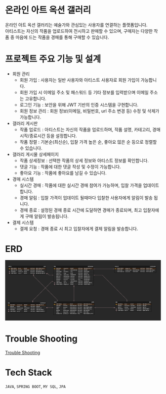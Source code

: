 # 온라인 아트 옥션 갤러리

온라인 아트 옥션 갤러리는 예술가와 관심있는 사용자를 연결하는 플랫폼입니다. <br> 
아티스트는 자신의 작품을 업로드하여 전시하고 판매할 수 있으며, 구매자는 다양한 작품 중 마음에 드는 작품을 경매를 통해 구매할 수 있습니다.

# 프로젝트 주요 기능 및 설계
- 회원 관리
  - 회원 가입 : 사용자는 일반 사용자와 아티스트 사용자로 회원 가입이 가능합니다.
  - 회원 가입 시 이메일 주소 및 패스워드 등 기타 정보를 입력받으며 이메일 주소는 고유합니다.
  - 로그인 기능 : 보안을 위해 JWT 기반의 인증 시스템을 구현합니다.
  - 회원 정보 관리 : 회원 정보(이메일, 비밀번호, url 주소 변경 등) 수정 및 삭제가 가능합니다.
- 갤러리 게시판
  - 작품 업로드 : 아티스트는 자신의 작품을 업로드하며, 작품 설명, 카테고리, 경매시작/종료시간 등을 설정합니다.
  - 작품 정렬 : 기본순(최신순), 입찰 가격 높은 순, 좋아요 많은 순 등으로 정렬할 수 있습니다.
- 갤러리 게시물 상세페이지
  - 작품 상세정보 : 선택한 작품의 상세 정보와 아티스트 정보를 확인합니다.
  - 댓글 기능 : 작품에 대한 댓글 작성 및 수정이 가능합니다.
  - 좋아요 기능 : 작품에 좋아요를 남길 수 있습니다.
- 경매 시스템
  - 실시간 경매 : 작품에 대한 실시간 경매 참여가 가능하며, 입찰 가격을 업데이트 합니다.
  - 경매 알림 : 입찰 가격이 업데이트 될때마다 입찰한 사용자에게 알림이 발송 됩니다.
  - 경매 종료 : 설정된 경매 종료 시간에 도달하면 경매가 종료되며, 최고 입찰자에게 구매 알림이 발송됩니다.
- 결제 시스템
  - 결제 요청 : 경매 종료 시 최고 입찰자에게 결제 알림을 발송합니다.

# ERD
![ERT](doc/img/erd_image.png)

# Trouble Shooting
[Trouble Shooting](doc/TROUBLE_SHOOTING.md)

# Tech Stack
`JAVA`, `SPRING BOOT`, `MY SQL`, `JPA`